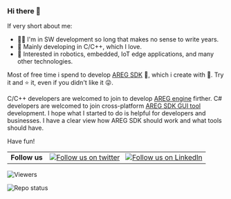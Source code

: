 ### Hi there 👋

If very short about me:
- 👩‍💻 I'm in SW development so long that makes no sense to write years.
- 🎯 Mainly developing in C/C++, which I love.
- 👀 Interested in robotics, embedded, IoT edge applications, and many other technologies.

Most of free time i spend to develop [AREG SDK](https://github.com/aregtech/areg-sdk) 🚀, which i create with 💖. 
Try it and ⭐ it, even if you didn't like it 😜.

C/C++ developers are welcomed to join to develop [AREG engine](https://github.com/aregtech/areg-sdk) firther.
C# developers are welcomed to join cross-platform [AREG SDK GUI tool](https://github.com/aregtech/areg-sdk-tools) development.
I hope what I started to do is helpful for developers and businesses. I have a clear view how AREG SDK should work and what tools should have.

Have fun!

<table>
  <tr>
    <td><strong>Follow us</strong></td>
    <td><a href="https://twitter.com/intent/follow?screen_name=aregtech"><img src="https://img.shields.io/twitter/follow/aregtech.svg?style=social" alt="Follow us on twitter"/></a> &nbsp; <a href="https://www.linkedin.com/company/aregtech/"><img src="https://img.shields.io/badge/LinkedIn-Aregtech-blue?style=flat&logo=linkedin&logoColor=b0c0c0&labelColor=363D44" alt="Follow us on LinkedIn"/></a></td>
  </tr>
</table>
<img src="https://gpvc.arturio.dev/aregtech" alt="Viewers"/> &nbsp; <!-- img src="https://img.shields.io/github/downloads/aregtech/areg-sdk/total.svg"/ -->

![Repo status](https://github-readme-stats.vercel.app/api?username=aregtech&theme=blue-green)
